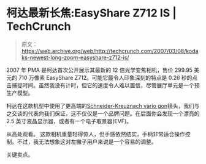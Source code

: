 # 柯达最新长焦:EasyShare Z712 IS | TechCrunch

> 原文：<https://web.archive.org/web/http://techcrunch.com/2007/03/08/kodaks-newest-long-zoom-easyshare-z712-is/>

2007 年 PMA 是柯达首次公开展示其最新的 12 倍光学变焦相机，售价 299.95 美元的 710 万像素 EasyShare Z712。可能它最令人印象深刻的特点是 0.26 秒的点击捕捉时间。虽然我没有计时，但它的速度令人难以置信，尽管展厅单元是一个预生产模型。

柯达在这款机型中使用了更高端的[Schneider-Kreuznach vario gon](https://web.archive.org/web/20150428214650/http://www.schneider-kreuznach.com/kodak.htm)镜头，我们与之交谈的代表向我们保证，这不仅仅是一个品牌问题。在后面你会发现一个漂亮的 2.5 英寸液晶显示器，或者有一个电子取景器(EVF)。

从高处观看。
这款相机重量轻得惊人，但手感依然结实，手柄非常适合操作控制。不过，我无法想象这对左撇子用户来说是一个容易的调整。

关键卖点。